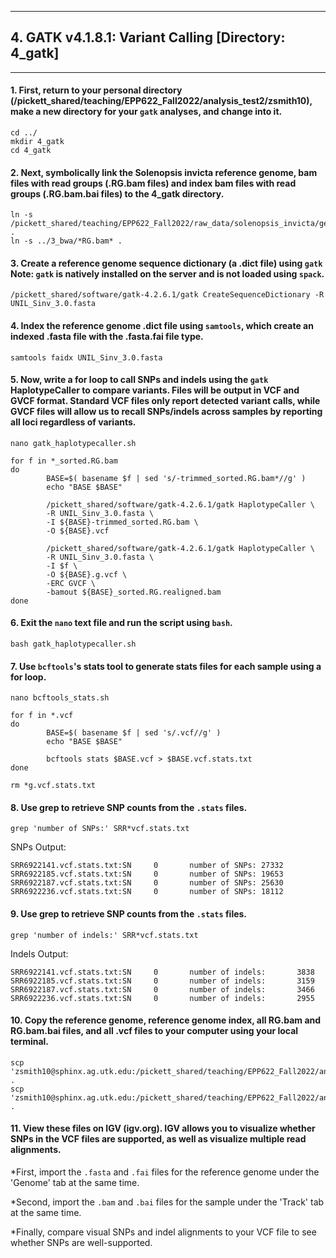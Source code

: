 
---
## 4. GATK v4.1.8.1: Variant Calling [Directory: 4_gatk]
---
#### 1. First, return to your personal directory (/pickett_shared/teaching/EPP622_Fall2022/analysis_test2/zsmith10), make a new directory for your `gatk` analyses, and change into it.
```
cd ../
mkdir 4_gatk
cd 4_gatk
```
#### 2. Next, symbolically link the Solenopsis invicta reference genome, bam files with read groups (.RG.bam files) and index bam files with read groups (.RG.bam.bai files) to the 4_gatk directory.
```
ln -s /pickett_shared/teaching/EPP622_Fall2022/raw_data/solenopsis_invicta/genome/UNIL_Sinv_3.0.fasta .
ln -s ../3_bwa/*RG.bam* .
```
#### 3. Create a reference genome sequence dictionary (a .dict file) using `gatk` Note: `gatk` is natively installed on the server and is not loaded using `spack`.
```
/pickett_shared/software/gatk-4.2.6.1/gatk CreateSequenceDictionary -R UNIL_Sinv_3.0.fasta
```
#### 4. Index the reference genome .dict file using `samtools`, which create an indexed .fasta file with the .fasta.fai file type.
```
samtools faidx UNIL_Sinv_3.0.fasta
```

#### 5. Now, write a for loop to call SNPs and indels using the `gatk` HaplotypeCaller to compare variants. Files will be output in VCF and GVCF format. Standard VCF files only report detected variant calls, while GVCF files will allow us to recall SNPs/indels across samples by reporting all loci regardless of variants.
```
nano gatk_haplotypecaller.sh
```
```
for f in *_sorted.RG.bam
do
        BASE=$( basename $f | sed 's/-trimmed_sorted.RG.bam*//g' )
        echo "BASE $BASE"

        /pickett_shared/software/gatk-4.2.6.1/gatk HaplotypeCaller \
        -R UNIL_Sinv_3.0.fasta \
        -I ${BASE}-trimmed_sorted.RG.bam \
        -O ${BASE}.vcf

        /pickett_shared/software/gatk-4.2.6.1/gatk HaplotypeCaller \
        -R UNIL_Sinv_3.0.fasta \
        -I $f \
        -O ${BASE}.g.vcf \
        -ERC GVCF \
        -bamout ${BASE}_sorted.RG.realigned.bam
done
```

#### 6. Exit the `nano` text file and run the script using `bash`.
```
bash gatk_haplotypecaller.sh
```

#### 7. Use `bcftools`'s stats tool to generate stats files for each sample using a for loop.
```
nano bcftools_stats.sh
```
```
for f in *.vcf
do
        BASE=$( basename $f | sed 's/.vcf//g' )
        echo "BASE $BASE"

        bcftools stats $BASE.vcf > $BASE.vcf.stats.txt
done

rm *g.vcf.stats.txt
```

#### 8. Use grep to retrieve SNP counts from the `.stats` files.
```
grep 'number of SNPs:' SRR*vcf.stats.txt
```
SNPs Output:
```
SRR6922141.vcf.stats.txt:SN     0       number of SNPs: 27332
SRR6922185.vcf.stats.txt:SN     0       number of SNPs: 19653
SRR6922187.vcf.stats.txt:SN     0       number of SNPs: 25630
SRR6922236.vcf.stats.txt:SN     0       number of SNPs: 18112
```

#### 9. Use grep to retrieve SNP counts from the `.stats` files.
```
grep 'number of indels:' SRR*vcf.stats.txt
```
Indels Output:
```
SRR6922141.vcf.stats.txt:SN     0       number of indels:       3838
SRR6922185.vcf.stats.txt:SN     0       number of indels:       3159
SRR6922187.vcf.stats.txt:SN     0       number of indels:       3466
SRR6922236.vcf.stats.txt:SN     0       number of indels:       2955
```

#### 10. Copy the reference genome, reference genome index, all RG.bam and RG.bam.bai files, and all .vcf files to your computer using your local terminal.
```
scp 'zsmith10@sphinx.ag.utk.edu:/pickett_shared/teaching/EPP622_Fall2022/analysis_test2/zsmith10/4_gatk/SRR*' .
scp 'zsmith10@sphinx.ag.utk.edu:/pickett_shared/teaching/EPP622_Fall2022/analysis_test2/zsmith10/4_gatk/UNIL*' .
```

#### 11. View these files on IGV (igv.org). IGV allows you to visualize whether SNPs in the VCF files are supported, as well as visualize multiple read alignments.
*First, import the `.fasta` and `.fai` files for the reference genome under the 'Genome' tab at the same time.

*Second, import the `.bam` and `.bai` files for the sample under the 'Track' tab at the same time.

*Finally, compare visual SNPs and indel alignments to your VCF file to see whether SNPs are well-supported.

